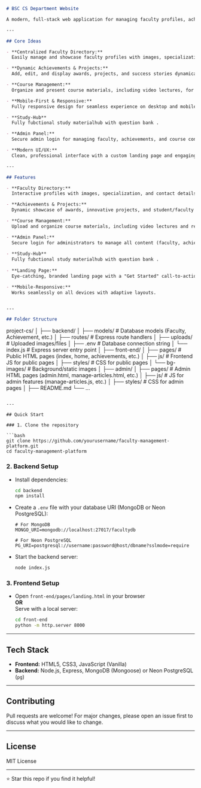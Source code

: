 ```markdown:README.md
# BSC CS Department Website 

A modern, full-stack web application for managing faculty profiles, achievements, and course content for academic departments. This project features a dynamic admin panel, responsive design.

---

## Core Ideas

- **Centralized Faculty Directory:**
  Easily manage and showcase faculty profiles with images, specializations, and contact info.

- **Dynamic Achievements & Projects:**
  Add, edit, and display awards, projects, and success stories dynamically from the backend.

- **Course Management:**
  Organize and present course materials, including video lectures, for students.

- **Mobile-First & Responsive:**
  Fully responsive design for seamless experience on desktop and mobile devices.

- **Study-Hub**
  Fully fubctional study materialhub with question bank .

- **Admin Panel:**
  Secure admin login for managing faculty, achievements, and course content.

- **Modern UI/UX:**
  Clean, professional interface with a custom landing page and engaging visuals.

---

## Features

- **Faculty Directory:**
  Interactive profiles with images, specialization, and contact details. Popup modals for detailed faculty info.

- **Achievements & Projects:**
  Dynamic showcase of awards, innovative projects, and student/faculty success stories. Admins can add, edit, or delete entries.

- **Course Management:**
  Upload and organize course materials, including video lectures and resources, accessible to students.

- **Admin Panel:**
  Secure login for administrators to manage all content (faculty, achievements, courses).
  
- **Study-Hub**
  Fully fubctional study materialhub with question bank .
  
- **Landing Page:**
  Eye-catching, branded landing page with a "Get Started" call-to-action.

- **Mobile-Responsive:**
  Works seamlessly on all devices with adaptive layouts.


---

## Folder Structure

```

project-cs/
│
├── backend/
│   ├── models/        # Database models (Faculty, Achievement, etc.)
│   ├── routes/        # Express route handlers
│   ├── uploads/       # Uploaded images/files
│   ├── .env           # Database connection string
│   └── index.js       # Express server entry point
│
├── front-end/
│   ├── pages/         # Public HTML pages (index, home, achievements, etc.)
│   ├── js/            # Frontend JS for public pages
│   ├── styles/        # CSS for public pages
│   └── bg-images/     # Background/static images
│
├── admin/
│   ├── pages/         # Admin HTML pages (admin.html, manage-articles.html, etc.)
│   ├── js/            # JS for admin features (manage-articles.js, etc.)
│   ├── styles/        # CSS for admin pages
│
├── README.md
└── ...

````

---

## Quick Start

### 1. Clone the repository

```bash
git clone https://github.com/yourusername/faculty-management-platform.git
cd faculty-management-platform
````

### 2. Backend Setup

- Install dependencies:
  ```bash
  cd backend
  npm install
  ```
- Create a `.env` file with your database URI (MongoDB or Neon PostgreSQL):

  ```
  # For MongoDB
  MONGO_URI=mongodb://localhost:27017/facultydb

  # For Neon PostgreSQL
  PG_URI=postgresql://username:password@host/dbname?sslmode=require
  ```

- Start the backend server:
  ```bash
  node index.js
  ```

### 3. Frontend Setup

- Open `front-end/pages/landing.html` in your browser  
  **OR**  
  Serve with a local server:
  ```bash
  cd front-end
  python -m http.server 8000
  ```

---

## Tech Stack

- **Frontend:** HTML5, CSS3, JavaScript (Vanilla)
- **Backend:** Node.js, Express, MongoDB (Mongoose) or Neon PostgreSQL (`pg`)

---

## Contributing

Pull requests are welcome! For major changes, please open an issue first to discuss what you would like to change.

---

## License

MIT License

---

⭐ Star this repo if you find it helpful!

```

```
